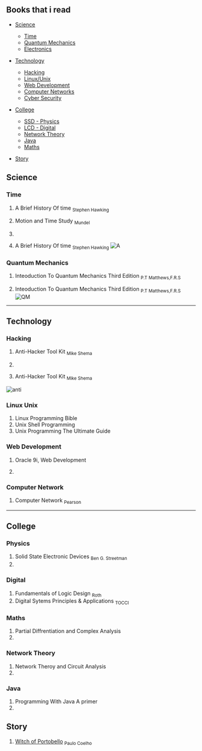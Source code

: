 ## Books that i read

- [Science](#science)
  - [Time](#time)
  - [Quantum Mechanics](#quantum-mechanics)
  - [Electronics](#electronics)
- [Technology](#technology)
  - [Hacking](#hacking)
  - [Linux/Unix](#linux-unix)
  - [Web Development](#web-development)
  - [Computer Networks](#computer-networks)
  - [Cyber Security](#cyber-security)
  

- [College](#college)
  - [SSD - Physics](#physics)
  - [LCD - Digital](#digital)
  - [Network Theory](#network-theory)
  - [Java](#java)
  - [Maths](#maths)

- [Story](story)
  


## Science

### Time 
  1. A Brief History Of time <sub>Stephen Hawking</sub>
  2. Motion and Time Study <sub>Mundel<sub>
  3.

 1. A Brief History Of time <sub>Stephen Hawking</sub>
  ![A](/books/IMG_20230205_182327_263.jpg?raw=true)
### Quantum Mechanics 
  
  1. Inteoduction To Quantum Mechanics Third Edition <sub>P.T Matthews,F.R.S</sub>
  
1. Inteoduction To Quantum Mechanics Third Edition <sub>P.T Matthews,F.R.S</sub>
  ![QM](/books/12.jpg?rwa=true)


----

## Technology


### Hacking 

1. Anti-Hacker Tool Kit <sub> Mike Shema</sub>
2. 



1. Anti-Hacker Tool Kit <sub> Mike Shema</sub>
 
 
![anti](/books/IMG_20230205_182703_70.jpg?raw=true)


### Linux Unix
1. Linux Programming Bible <sub> </sub>
2. Unix Shell Programming <sub></sub>
3. Unix Programming The Ultimate Guide <sub> </sub>



### Web Development 

1. Oracle 9i, Web Development 


2.

### Computer Network

1. Computer Network <sub> Pearson </sub>


---


## College

### Physics

1. Solid State Electronic Devices <sub>Ben G. Streetman<sub>
2. 

### Digital

1. Fundamentals of Logic Design <sub>Roth</sub>
2. Digital Sytems Principles & Applications <sub> TOCCI </sub>

### Maths

1. Partial Diffrentiation and Complex Analysis
2. 

### Network Theory 
1. Network Theroy and Circuit Analysis
2. 

### Java
1. Programming With Java A primer
2. 





## Story 

1.  [Witch of Portobello](https://www.google.com/url?sa=t&source=web&rct=j&url=https://www.amazon.in/Witch-Portobello-Paulo-Coelho/dp/0007257449&ved=2ahUKEwjY1dfBvv78AhWq5XMBHTaDA7wQjjh6BAhtEAE&usg=AOvVaw0YTQCxWf9zta3bs2LhDj5J) <sub>Paulo Coelho</sub>
